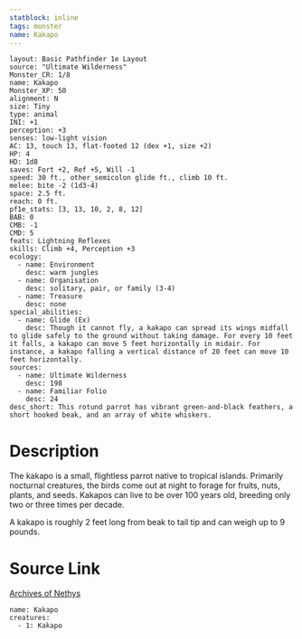 ```yaml
---
statblock: inline
tags: monster
name: Kakapo
---
```

```statblock
layout: Basic Pathfinder 1e Layout
source: "Ultimate Wilderness"
Monster_CR: 1/8
name: Kakapo
Monster_XP: 50
alignment: N
size: Tiny
type: animal
INI: +1
perception: +3
senses: low-light vision
AC: 13, touch 13, flat-footed 12 (dex +1, size +2)
HP: 4
HD: 1d8
saves: Fort +2, Ref +5, Will -1
speed: 30 ft., other_semicolon glide ft., climb 10 ft.
melee: bite -2 (1d3-4)
space: 2.5 ft.
reach: 0 ft.
pf1e_stats: [3, 13, 10, 2, 8, 12]
BAB: 0
CMB: -1
CMD: 5
feats: Lightning Reflexes
skills: Climb +4, Perception +3
ecology:
  - name: Environment
    desc: warm jungles
  - name: Organisation
    desc: solitary, pair, or family (3-4)
  - name: Treasure
    desc: none
special_abilities:
  - name: Glide (Ex)
    desc: Though it cannot fly, a kakapo can spread its wings midfall to glide safely to the ground without taking damage. For every 10 feet it falls, a kakapo can move 5 feet horizontally in midair. For instance, a kakapo falling a vertical distance of 20 feet can move 10 feet horizontally.
sources:
  - name: Ultimate Wilderness
    desc: 198
  - name: Familiar Folio
    desc: 24
desc_short: This rotund parrot has vibrant green-and-black feathers, a short hooked beak, and an array of white whiskers.
```
# Description
The kakapo is a small, flightless parrot native to tropical islands. Primarily nocturnal creatures, the birds come out at night to forage for fruits, nuts, plants, and seeds. Kakapos can live to be over 100 years old, breeding only two or three times per decade.

A kakapo is roughly 2 feet long from beak to tail tip and can weigh up to 9 pounds.
# Source Link
[Archives of Nethys](https://aonprd.com/MonsterDisplay.aspx?ItemName=Kakapo)
```encounter-table
name: Kakapo
creatures:
  - 1: Kakapo
```
